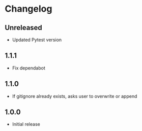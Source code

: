 # Changelog

## Unreleased

- Updated Pytest version

## 1.1.1

- Fix dependabot

## 1.1.0

- If gitignore already exists, asks user to overwrite or append

## 1.0.0

- Initial release

